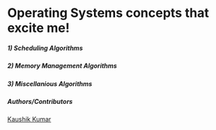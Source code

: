 # Operating Systems concepts that excite me!
<h5>1) Scheduling Algorithms</h5>
<h5>2) Memory Management Algorithms</h5>
<h5>3) Miscellanious Algorithms</h5>
<h5> Authors/Contributors </h5>

[Kaushik Kumar](https://github.com/Kaushik268mlore)
